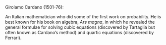Girolamo Cardano (1501-76):

An Italian mathematician who did some of the first work on probability.
He is best known for his book on algebra, *Ars magna*, in which he
revealed the general formulae for solving cubic equations (discovered by
Tartaglia but often known as Cardano’s method) and quartic equations
(discovered by Ferrari).
